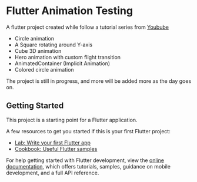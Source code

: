 # Flutter Animation Testing

A flutter project created while follow a tutorial series from
[Youbube](https://www.youtube.com/watch?v=b4ii9QoHfY8&list=PL6yRaaP0WPkW3kwAerPeRqGBvJfO8O4S7&index=1)

- Circle animation
- A Square rotating around Y-axis
- Cube 3D animation
- Hero animation with custom flight transition
- AnimatedContainer (Implicit Animation)
- Colored circle animation

The project is still in progress, and more will be added more as the day goes on.

## Getting Started

This project is a starting point for a Flutter application.

A few resources to get you started if this is your first Flutter project:

- [Lab: Write your first Flutter app](https://docs.flutter.dev/get-started/codelab)
- [Cookbook: Useful Flutter samples](https://docs.flutter.dev/cookbook)

For help getting started with Flutter development, view the
[online documentation](https://docs.flutter.dev/), which offers tutorials,
samples, guidance on mobile development, and a full API reference.
